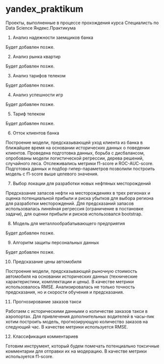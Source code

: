# yandex_praktikum
 Проекты, выполненные в процессе прохождения курса Специалисть по Data Science Яндекс.Практикума
 
 
1. Анализ надежности заемщиков банка
 
Будет добавлен позже.

2. Анализ рынка квартир

Будет добавлен позже.

3. Анализ тарифов телеком

Будет добавлен позже.

4. Анализ успешности игр

Будет добавлен позже.

5. Тариф телеком

Будет добавлен позже.

6. Отток клиентов банка

Построение модели, предсказывающей уход клиента из банка в ближайшее время на основании исторических данных о поведении клиентов. Проведена подготовка данных, борьба с дисбалансом, опробованы модели логистической регрессии, дерева решений, случайного леса. Отслеживались метрики f1-score и ROC-AUC-score. Подготовка данных и подбор гипер-параметров позволили построить модель с f1-score выше целевого значения.

7. Выбор локации для разработки новых нефтяных месторождений

Предсказание запасов нефти на месторождениях в трех регионах и оценка потенциальной прибыли и риска убытков для выбора региона для разработки месторождений. Для предсказаний запасов использовалась линейная регрессия (ограничение в постановке задачи), для оценки прибыли и рисков использовался bootstrap.

8. Модель для металлообрабатывающего предприятия

Будет добавлен позже.

9. Алгоритм защиты персональных данных

Будет добавлен позже.

10. Предсказание цены автомобиля

Построение модели, предсказывающей рыночную стоимость автомобиля на основании исторических данных (технические характеристики, комплектации и цены). В качестве метрики использовалось RMSE. Анализировалась не только точность предсказания, но и скорости обучения и предсказания. 

11. Прогнозирование заказов такси

Работаем с историческими данными о количестве заказов такси в аэропортах. Для привлечения дополнительных водителей в часы-пик хотим построить модель, прогнозирующую количество заказов на следующий час. В качестве метрики используется RMSE.

12. Классификация комментариев

Готовим инструмент, который будем помечать потенциально токсичные комментарии для отправки их на модерацию. В качестве метрики используется f1-score.
